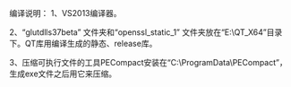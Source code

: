 

编译说明：
1、VS2013编译器。

2、“glutdlls37beta” 文件夹和“openssl_static_1” 文件夹放在“E:\QT_X64”目录下。QT库用编译生成的静态、release库。

3、压缩可执行文件的工具PECompact安装在“C:\ProgramData\PECompact”，生成exe文件之后用它来压缩。
